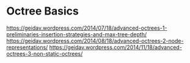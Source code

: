 # Octree Basics

https://geidav.wordpress.com/2014/07/18/advanced-octrees-1-preliminaries-insertion-strategies-and-max-tree-depth/
https://geidav.wordpress.com/2014/08/18/advanced-octrees-2-node-representations/
https://geidav.wordpress.com/2014/11/18/advanced-octrees-3-non-static-octrees/
